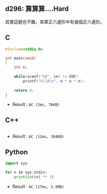 ## d296: 算算算....Hard
其實這題也不難，來算正六邊形中有幾個正六邊形。

## C
```C
#include<stdio.h>

int main(void)
{
	int n;
	
	while(scanf("%d", &n) != EOF)
		printf("%lld\n", n * n * n);
	
	return 0;
}
```
 * Result : `AC (2ms, 76KB)`

## C++
```C++

```
 * Result : `AC (11ms, 304KB)`

## Python
```python
import sys

for n in sys.stdin:
    print(int(n) ** 3)
```
 * Result : `AC (17ms, 3.5MB)`
